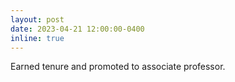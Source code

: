 ```yaml
---
layout: post
date: 2023-04-21 12:00:00-0400
inline: true
---
```


Earned tenure and promoted to associate professor.
